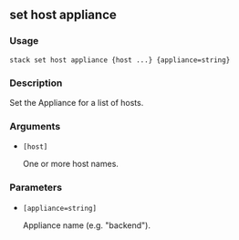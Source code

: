 ## set host appliance

### Usage

`stack set host appliance {host ...} {appliance=string}`

### Description

Set the Appliance for a list of hosts.

### Arguments

* `[host]`

   One or more host names.


### Parameters
* `[appliance=string]`

   Appliance name (e.g. "backend").


